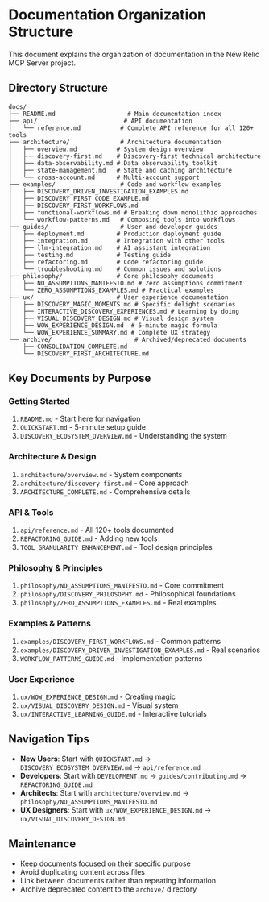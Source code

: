 # Documentation Organization Structure

This document explains the organization of documentation in the New Relic MCP Server project.

## Directory Structure

```
docs/
├── README.md                    # Main documentation index
├── api/                        # API documentation
│   └── reference.md           # Complete API reference for all 120+ tools
├── architecture/              # Architecture documentation
│   ├── overview.md           # System design overview
│   ├── discovery-first.md    # Discovery-first technical architecture
│   ├── data-observability.md # Data observability toolkit
│   ├── state-management.md   # State and caching architecture
│   └── cross-account.md      # Multi-account support
├── examples/                  # Code and workflow examples
│   ├── DISCOVERY_DRIVEN_INVESTIGATION_EXAMPLES.md
│   ├── DISCOVERY_FIRST_CODE_EXAMPLE.md
│   ├── DISCOVERY_FIRST_WORKFLOWS.md
│   ├── functional-workflows.md # Breaking down monolithic approaches
│   └── workflow-patterns.md   # Composing tools into workflows
├── guides/                    # User and developer guides
│   ├── deployment.md         # Production deployment guide
│   ├── integration.md        # Integration with other tools
│   ├── llm-integration.md    # AI assistant integration
│   ├── testing.md            # Testing guide
│   ├── refactoring.md        # Code refactoring guide
│   └── troubleshooting.md    # Common issues and solutions
├── philosophy/               # Core philosophy documents
│   ├── NO_ASSUMPTIONS_MANIFESTO.md # Zero assumptions commitment
│   └── ZERO_ASSUMPTIONS_EXAMPLES.md # Practical examples
├── ux/                       # User experience documentation
│   ├── DISCOVERY_MAGIC_MOMENTS.md # Specific delight scenarios
│   ├── INTERACTIVE_DISCOVERY_EXPERIENCES.md # Learning by doing
│   ├── VISUAL_DISCOVERY_DESIGN.md # Visual design system
│   ├── WOW_EXPERIENCE_DESIGN.md  # 5-minute magic formula
│   └── WOW_EXPERIENCE_SUMMARY.md # Complete UX strategy
└── archive/                       # Archived/deprecated documents
    ├── CONSOLIDATION_COMPLETE.md
    └── DISCOVERY_FIRST_ARCHITECTURE.md
```

## Key Documents by Purpose

### Getting Started
1. `README.md` - Start here for navigation
2. `QUICKSTART.md` - 5-minute setup guide
3. `DISCOVERY_ECOSYSTEM_OVERVIEW.md` - Understanding the system

### Architecture & Design
1. `architecture/overview.md` - System components
2. `architecture/discovery-first.md` - Core approach
3. `ARCHITECTURE_COMPLETE.md` - Comprehensive details

### API & Tools
1. `api/reference.md` - All 120+ tools documented
2. `REFACTORING_GUIDE.md` - Adding new tools
3. `TOOL_GRANULARITY_ENHANCEMENT.md` - Tool design principles

### Philosophy & Principles
1. `philosophy/NO_ASSUMPTIONS_MANIFESTO.md` - Core commitment
2. `philosophy/DISCOVERY_PHILOSOPHY.md` - Philosophical foundations
3. `philosophy/ZERO_ASSUMPTIONS_EXAMPLES.md` - Real examples

### Examples & Patterns
1. `examples/DISCOVERY_FIRST_WORKFLOWS.md` - Common patterns
2. `examples/DISCOVERY_DRIVEN_INVESTIGATION_EXAMPLES.md` - Real scenarios
3. `WORKFLOW_PATTERNS_GUIDE.md` - Implementation patterns

### User Experience
1. `ux/WOW_EXPERIENCE_DESIGN.md` - Creating magic
2. `ux/VISUAL_DISCOVERY_DESIGN.md` - Visual system
3. `ux/INTERACTIVE_LEARNING_GUIDE.md` - Interactive tutorials

## Navigation Tips

- **New Users**: Start with `QUICKSTART.md` → `DISCOVERY_ECOSYSTEM_OVERVIEW.md` → `api/reference.md`
- **Developers**: Start with `DEVELOPMENT.md` → `guides/contributing.md` → `REFACTORING_GUIDE.md`
- **Architects**: Start with `architecture/overview.md` → `philosophy/NO_ASSUMPTIONS_MANIFESTO.md`
- **UX Designers**: Start with `ux/WOW_EXPERIENCE_DESIGN.md` → `ux/VISUAL_DISCOVERY_DESIGN.md`

## Maintenance

- Keep documents focused on their specific purpose
- Avoid duplicating content across files
- Link between documents rather than repeating information
- Archive deprecated content to the `archive/` directory
